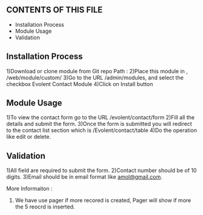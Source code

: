 CONTENTS OF THIS FILE
---------------------

 * Installation Process
 * Module Usage
 * Validation

Installation Process
--------------------
 
1)Download  or clone module from Git repo Path :
2)Place this module in , <Path to Project Folder>/web/module/custom/
3)Go to the  URL <domain>/admin/modules,  and select the checkbox 	Evolent Contact Module
4)Click on Install button 

Module Usage
------------

1)To view the  contact form go to the URL  <domain>/evolent/contact/form
2)Fill all the details and submit the form.
3)Once the form is submitted you  will redirect to the contact list section which is <domain>/Evolent/contact/table
4)Do the operation like edit or delete.
 

Validation
---------- 

1)All field are required to submit the form.
2)Contact number  should be of 10 digits.
3)Email should be in email format like amol@gmail.com.

More Informaiton :
1) We have use pager if more recored is created, Pager will show if more the 5 reocrd is inserted.
